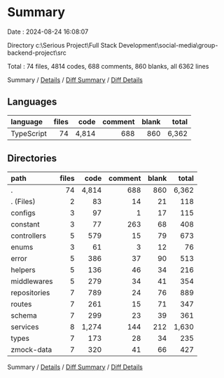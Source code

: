 # Summary

Date : 2024-08-24 16:08:07

Directory c:\\Serious Project\\Full Stack Development\\social-media\\group-backend-project\\src

Total : 74 files,  4814 codes, 688 comments, 860 blanks, all 6362 lines

Summary / [Details](details.md) / [Diff Summary](diff.md) / [Diff Details](diff-details.md)

## Languages
| language | files | code | comment | blank | total |
| :--- | ---: | ---: | ---: | ---: | ---: |
| TypeScript | 74 | 4,814 | 688 | 860 | 6,362 |

## Directories
| path | files | code | comment | blank | total |
| :--- | ---: | ---: | ---: | ---: | ---: |
| . | 74 | 4,814 | 688 | 860 | 6,362 |
| . (Files) | 2 | 83 | 14 | 21 | 118 |
| configs | 3 | 97 | 1 | 17 | 115 |
| constant | 3 | 77 | 263 | 68 | 408 |
| controllers | 5 | 579 | 15 | 79 | 673 |
| enums | 3 | 61 | 3 | 12 | 76 |
| error | 5 | 386 | 37 | 90 | 513 |
| helpers | 5 | 136 | 46 | 34 | 216 |
| middlewares | 5 | 279 | 34 | 41 | 354 |
| repositories | 7 | 789 | 24 | 76 | 889 |
| routes | 7 | 261 | 15 | 71 | 347 |
| schema | 7 | 299 | 23 | 39 | 361 |
| services | 8 | 1,274 | 144 | 212 | 1,630 |
| types | 7 | 173 | 28 | 34 | 235 |
| zmock-data | 7 | 320 | 41 | 66 | 427 |

Summary / [Details](details.md) / [Diff Summary](diff.md) / [Diff Details](diff-details.md)